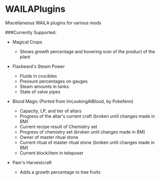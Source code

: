 WAILAPlugins
============

Miscellaneous WAILA plugins for various mods

###Currently Supported:

- Magical Crops
  - Shows growth percentage and hovering icon of the product of the plant
  
- Flaxbeard's Steam Power
  - Fluids in crucibles
  - Pressure percentages on gauges
  - Steam amounts in tanks
  - State of valve pipes
  
- Blood Magic (Ported from ImLookingAtBlood, by Pokefenn)
  - Capacity, LP, and tier of altars
  - Progress of the altar's current craft (broken until changes made in BM)
  - Current recipe result of Chemistry set
  - Progress of chemistry set (broken until changes made in BM)
  - Owner of master ritual stone
  - Current ritual of master ritual stone (broken until changes made in BM)
  - Current block/item in teleposer

- Pam's Harvestcraft
  - Adds a growth percentage to tree fruits